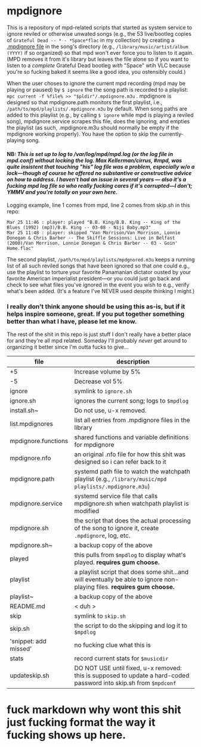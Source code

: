 # mpdignore
This is a repository of mpd-related scripts that started as system service to ignore reviled or otherwise unwated songs (e.g., the 53 live/bootleg copies of `Grateful Dead -- * - *Space*flac` in my collection) by creating a [.mpdignore file](https://mpd.readthedocs.io/en/latest/user.html#the-music-directory-and-the-database:~:text=mpdignore) in the song's directory (e.g., `/library/music/artist/album (YYYY)` if so organized) so that mpd won't ever force you to listen to it again.  (MPD removes it from it's library but leaves the file alone so if you want to listen to a _complete_ Grateful Dead bootleg _with_ "Space" wtih VLC because you're so fucking baked it seems like a good idea, you ostensibly could.)

When the user choses to ignore the current mpd recording (mpd may be playing or paused) by `$ ignore` the the song path is recorded to a playlist: `mpc current -f %file% >> "$pldir"/.mpdignore.m3u` .
mpdignore is designed so that mpdignore.path monitors the first playlist, i.e., `/path/to/mpd/playlists/.mpdignore.m3u` by default.  When song paths are added to this playlist (e.g., by calling `$ ignore` while mpd is playing a reviled song), mpdignore.service scrapes this file, does the ignoring, and empties the playlist (as such, .mpdignore.m3u should normally be empty if the mpdignore working properly).  You have the option to skip the currently-playing song.  

#### NB: *This is set up to log to /var/log/mpd/mpd.log (or the log file in mpd.conf) without locking the log.  Max Kellerman/cirrus, #mpd, was quite insistent that touching "his" log file was a problem, especially w/o a lock—though of course he offered no substantive or constructive advice on how to address.  I haven't had an issue in several years — also it's a fucking mpd log file so who really fucking cares if it's corrupted—I don't; YMMV and you're totally on your own here.*
Logging example, line 1 comes from mpd, line 2 comes from skip.sh in this repo: 
```
Mar 25 11:46 : player: played "B.B. King/B.B. King -- King of the Blues (1992) (mp3)/B.B. King -- 03-08 - Niji Baby.mp3"
Mar 25 11:48 : player: skipped "Van Morrison/Van Morrison, Lonnie Donegan & Chris Barber -- The Skiffle Sessions: Live in Belfast (2000)/Van Morrison, Lonnie Donegan & Chris Barber -- 03 - Goin' Home.flac"
```

The second playlist, `/path/to/mpd/playlists/mpdgnored.m3u` keeps a running list of all such reviled songs that have been ignored so that one could e.g., use the playlist to torture your favorite Panamanian dictator ousted by your favorite American imperialist president—or you could just go back and check to see what files you've ignored in the event you wish to e.g., verify what's been added.  (It's a feature I've NEVER used despite thinking I might.)

### I really don't think anyone should be using this as-is, but if it helps inspire someone, great.  If you put together something better than what I have, please let me know.


The rest of the shit in this repo is just stuff I don't really have a better place for and they're all mpd related.  Someday I'll probably _never_ get around to organizing it better since I'm outta fucks to give...

| file 	| description 	|
|---- |----------------------  |
| +5 	| Increase volume by 5% 	|
| -5  | Decrease vol 5%  |
| ignore  | symlink to `ignore.sh`  |
| ignore.sh  | ignores the current song; logs to `$mpdlog`  |
| install.sh~              |Do not use, u-x removed.
| list.mpdignores          |list all entries from .mpdignore files in the library
| mpdignore.functions      |shared functions and variable definitions for mpdignore
| mpdignore.nfo            |an original .nfo file for how this shit was designed so i can refer back to it
| mpdignore.path           |systemd path file to watch the watchpath playlist (e.g., `/library/music/mpd playlists/.mpdignore.m3u`)
| mpdignore.service        |systemd service file that calls mpdignore.sh when watchpath playlist is modified
| mpdignore.sh             |the script that does the actual processing of the song to ignore it, create `.mpdignore`, log, etc.
| mpdignore.sh~            |a backup copy of the above
| played                   |this pulls from `$mpdlog` to display what's played.  **requires gum choose.**
| playlist                 |a playlist script that does some shit...and will eventually be able to ignore non-playing files. **requires gum choose.**
| playlist~                |a backup copy of the above
| README.md                |< duh >
| skip                     |symlink to `skip.sh`
| skip.sh                  |the script to do the skipping and log it to `$mpdlog`
| 'snippet: add missed'    |no fucking clue what this is
| stats                    |record current stats for `$musicdir`
| updateskip.sh            |DO NOT USE until fixed, u-x removed:  this is supposed to update a hard-coded password into skip.sh from `$mpdconf`



# fuck markdown why wont this shit just fucking format the way it fucking shows up here.

